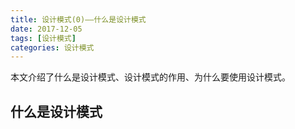 ```yaml
---
title: 设计模式(0)——什么是设计模式
date: 2017-12-05
tags: [设计模式]
categories: 设计模式
---
```


本文介绍了什么是设计模式、设计模式的作用、为什么要使用设计模式。

<!--more-->

## 什么是设计模式

